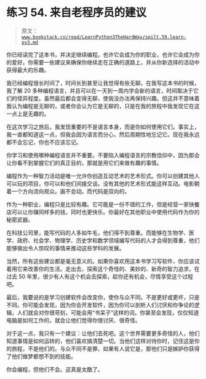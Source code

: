# 练习 54\. 来自老程序员的建议

> 原文：[`www.bookstack.cn/read/LearnPython3TheHardWay/spilt.59.learn-py3.md`](https://www.bookstack.cn/read/LearnPython3TheHardWay/spilt.59.learn-py3.md)

你已经读完了这本书，并决定继续编程。也许它会成为你的职业，也许它会成为你的爱好。你需要一些建议来确保你继续走在正确的道路上，并从你新选择的活动中获得最大的乐趣。

我已经编程很长时间了，时间长到甚至让我觉得有些无聊。在我写这本书的时候，我了解 20 多种编程语言，并且可以在一天到一周内学会新的语言，时间取决于它们的怪异程度。虽然最后都会变得无聊，使我没办法再保持兴趣。但这并不意味着我认为编程是无聊的，或者你会认为它是无聊的，只是在我的旅程中我发现它在这一点上是无趣的。

在这次学习之旅后，我发现重要的不是语言本身，而是你如何使用它们。事实上，我一直都知道这一点，但我会因为语言而分心，然后周期性地忘记它。现在我永远都不会忘记，你也不应该忘记。

你学习和使用哪种编程语言并不重要。不要陷入编程语言的宗教信仰中，因为那会让你看不到掌握它们的真正目的，那就是用它们来做有趣的事情。

编程作为一种智力活动是唯一允许你创造互动艺术的艺术形式。你可以创建其他人可以玩的项目，你可以和他们间接交谈。没有其他的艺术形式能这样互动。电影朝着一个方向流向观众。画不会动。而代码是双向的。

作为一种职业，编程只是比较有趣。它可能是一份不错的工作，但是经营一家快餐店可以让你赚同样多的钱，同时也更快乐。你最好在其他职业中使用代码作为你的秘密武器。

在科技公司里，能写代码的人多如牛毛，他们得不到尊重。而能够在生物学、医学、政府、社会学、物理学、历史学和数学领域编写代码的人才会得到尊重，他们能够做出令人惊叹的事情来推动这些学科的发展。

当然，所有这些建议都是毫无意义的。如果你喜欢用这本书学习写软件，你应该试着用它来改善你的生活。走出去，探索这个奇怪的、美妙的、新奇的智力追求，在过去 50 年里，很少有人有这个机会去探索，趁你还有机会，尽情享受这个过程吧。

最后，我要说的是学习创建软件会改变你，使你与众不同。不是更好或更坏，只是不同。你可能会发现，因为你会开发软件，因为你可以剖析人们讨厌和你争论的逻辑，人们就会对你很苛刻，可能会用“书呆子”这样的词。你甚至会发现，仅仅知道电脑是如何工作的，就会让他们觉得你很讨厌、很奇怪。

对于这一点，我只有一个建议：让他们去死吧。这个世界需要更多奇怪的人，他们知道事情是如何运转的，他们喜欢搞清楚一切。当他们这样对待你时，记住这是你的旅程，不是他们的。与众不同不是罪，如果有人说它是，那他们只是嫉妒你获得了他们做梦都想不到的技能。

你会编程，但他们不会。这真是太酷了。
